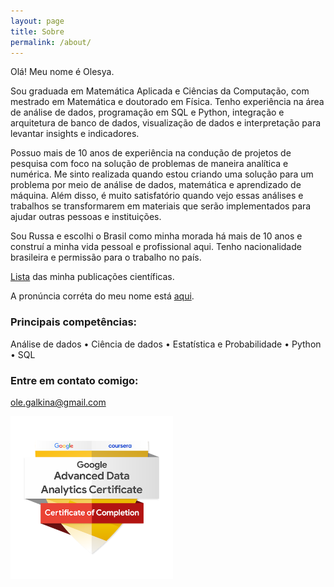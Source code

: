 ```yaml
---
layout: page
title: Sobre
permalink: /about/
---
```


Olá! Meu nome é Olesya.

Sou graduada em Matemática Aplicada e Ciências da Computação, com mestrado em Matemática e doutorado em Física. Tenho experiência na área de análise de dados, programação em SQL e Python, integração e arquitetura de banco de dados, visualização de dados e interpretação para levantar insights e indicadores. 

Possuo mais de 10 anos de experiência na condução de projetos de pesquisa com foco na solução de problemas de maneira analítica e numérica. Me sinto realizada quando estou criando uma solução para um problema por meio de análise de dados, matemática e aprendizado de máquina. Além disso, é muito satisfatório quando vejo essas análises e trabalhos se transformarem em materiais que serão implementados para ajudar outras pessoas e instituições. 

Sou Russa e escolhi o Brasil como minha morada há mais de 10 anos e construí a minha vida pessoal e profissional aqui. Tenho nacionalidade brasileira e permissão para o trabalho no país.

[Lista](https://arxiv.org/search/?searchtype=author&query=Galkina%2C+O) das minha publicações científicas.

A pronúncia corréta do meu nome está [aqui](https://www.youtube.com/watch?v=YZNYaHznsxs).


### Principais competências:

Análise de dados • Ciência de dados • Estatística e Probabilidade • Python • SQL 

### Entre em contato comigo: 

[ole.galkina@gmail.com](mailto:ole.galkina@gmail.com)

<img src="/images/google-advanced-data-analytics-certificate.png" width=260 height=260>
